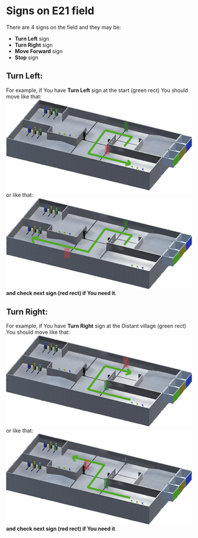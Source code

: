 <h1> Signs on E21 field</h1>  
  
There are 4 signs on the field and they may be:
+ **Turn Left** sign
+ **Turn Right** sign
+ **Move Forward** sign
+ **Stop** sign
  
<h2>Turn Left:</h2>  

For example, if You have **Turn Left** sign at the start (green rect) You should move like that:  
![Turn Left Example 1](https://github.com/CrackAndDie/robocadSim/blob/master/res/left_example_1.png?raw=true "Turn Left Example 1")  
or like that:
![Turn Left Example 2](https://github.com/CrackAndDie/robocadSim/blob/master/res/left_example_2.png?raw=true "Turn Left Example 2")  
**and check next sign (red rect) if You need it**.  

<h2>Turn Right:</h2>  

For example, if You have **Turn Right** sign at the Distant village (green rect) You should move like that:  
![Turn Left Example 1](https://github.com/CrackAndDie/robocadSim/blob/master/res/right_example_1.png?raw=true "Turn Left Example 1")  
or like that:
![Turn Left Example 2](https://github.com/CrackAndDie/robocadSim/blob/master/res/right_example_2.png?raw=true "Turn Left Example 2")  
**and check next sign (red rect) if You need it**.
